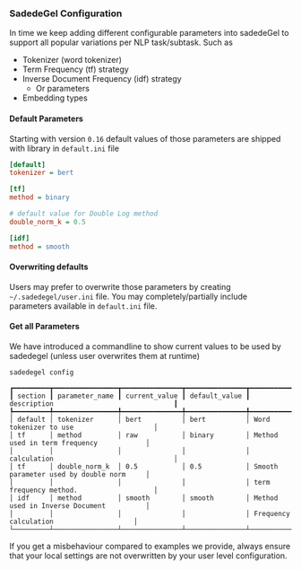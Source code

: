 ### SadedeGel Configuration

In time we keep adding different configurable parameters into sadedeGel 
to support all popular variations per NLP task/subtask. Such as

* Tokenizer (word tokenizer)
* Term Frequency (tf) strategy
* Inverse Document Frequency (idf) strategy
  * Or parameters
* Embedding types

#### Default Parameters
Starting with version `0.16` default values of those parameters are shipped with library in `default.ini` file

```ini
[default]
tokenizer = bert

[tf]
method = binary

# default value for Double Log method
double_norm_k = 0.5

[idf]
method = smooth
```

#### Overwriting defaults
Users may prefer to overwrite those parameters by creating `~/.sadedegel/user.ini` file.
You may completely/partially include parameters available in `default.ini` file.

#### Get all Parameters

We have introduced a commandline to show current values to be used by sadedegel (unless user overwrites them at runtime)

```shell script
sadedegel config
```

```
┏━━━━━━━━━┳━━━━━━━━━━━━━━━━┳━━━━━━━━━━━━━━━┳━━━━━━━━━━━━━━━┳━━━━━━━━━━━━━━━━━━━━━━━━━━━━━━━━━━━━━━━━━━┓
┃ section ┃ parameter_name ┃ current_value ┃ default_value ┃ description                              ┃
┡━━━━━━━━━╇━━━━━━━━━━━━━━━━╇━━━━━━━━━━━━━━━╇━━━━━━━━━━━━━━━╇━━━━━━━━━━━━━━━━━━━━━━━━━━━━━━━━━━━━━━━━━━┩
│ default │ tokenizer      │ bert          │ bert          │ Word tokenizer to use                    │
│ tf      │ method         │ raw           │ binary        │ Method used in term frequency            │
│         │                │               │               │ calculation                              │
│ tf      │ double_norm_k  │ 0.5           │ 0.5           │ Smooth parameter used by double norm     │
│         │                │               │               │ term frequency method.                   │
│ idf     │ method         │ smooth        │ smooth        │ Method used in Inverse Document          │
│         │                │               │               │ Frequency calculation                    │
└─────────┴────────────────┴───────────────┴───────────────┴──────────────────────────────────────────┘
```

If you get a misbehaviour compared to examples we provide, 
always ensure that your local settings are not overwritten by your user level configuration.